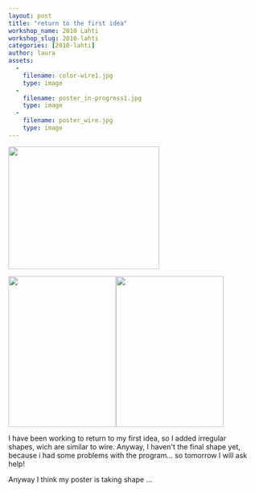 ```yaml
---
layout: post
title: "return to the first idea"
workshop_name: 2010 Lahti
workshop_slug: 2010-lahti
categories: [2010-lahti]
author: laura 
assets:
  -
    filename: color-wire1.jpg
    type: image
  -
    filename: poster_in-progress1.jpg
    type: image
  -
    filename: poster_wire.jpg
    type: image
---
```

<a href="http://workshops.nodebox.net/2010/wp-content/uploads/color-wire1.jpg"><img class="alignnone size-medium wp-image-561" title="color wire" src="http://workshops.nodebox.net/2010/wp-content/uploads/color-wire1-300x244.jpg" alt="" width="300" height="244" /></a>

<a href="http://workshops.nodebox.net/2010/wp-content/uploads/poster_in-progress1.jpg"><img class="alignnone size-medium wp-image-562" title="poster_in progress" src="http://workshops.nodebox.net/2010/wp-content/uploads/poster_in-progress1-214x300.jpg" alt="" width="214" height="300" /></a><a href="http://workshops.nodebox.net/2010/wp-content/uploads/poster_wire.jpg"><img class="alignnone size-medium wp-image-563" title="poster_wire" src="http://workshops.nodebox.net/2010/wp-content/uploads/poster_wire-214x300.jpg" alt="" width="214" height="300" /></a>

I have been working to return to my first idea, so I added irregular shapes, wich are similar to wire. Anyway, I haven't the final shape yet, because i had some problems with the program... so tomorrow I will ask help!

Anyway I think my poster is taking shape ...
